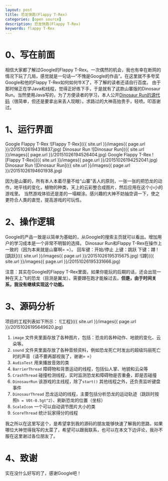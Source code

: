 ```yaml
---
layout: post
title: 恐龙快跑(Flappy T-Rex)
categories: [open source]
description: 恐龙快跑(Flappy T-Rex)
keywords: flappy T-Rex
---
```


# 0、写在前面
相信大家都了解过Google的Flappy T-Rex。一次偶然的机会，我也有幸在断网的情况下玩了几局，感觉就是一句话—“不愧是Google的作品”。在这里就不多夸奖Google和他的Flappy T-Rex如何如何牛X了，不了解的读者还请自行百度。
由于那时候正在学Java和线程，觉得正好练下手，于是就有了这款山寨版的Dinosaur Run。当然使用Java写的，为了方便读者的学习，本人公开[Dinosaur Run的源代码](http://download.csdn.net/detail/sunbufu/9214745)（很简单，但还是要拿出来丢人现眼）。求路过的大神高抬贵手，轻喷。叩首谢过。
# 1、运行界面
Google Flappy T-Rex
![Flappy T-Rex]({{ site.url }}/images{{ page.url }}/20151026194318837.jpg)
Dinosaur Run
![Dinosaur Run]({{ site.url }}/images{{ page.url }}/20151026194526404.jpg)
Google Flappy T-Rex
![Flappy T-Rex]({{ site.url }}/images{{ page.url }}/20151026194252041.jpg)
Dinosaur Run
![Dinosaur Run]({{ site.url }}/images{{ page.url }}/20151026194601938.jpg)

因为是山寨的，所有本人本着尽量不给“山寨”丢人的原则，一张一张的把恐龙的动作，地平线的变化，植物的种类，天上的云彩整合成图片，然后应用在这个小小的游戏里。
当然游戏体验还是差的一塌糊涂。感兴趣的大神不妨抽空调一下，使之更符合人类的直觉，提高游戏的可玩性。
# 2、操作逻辑
Google的产品一致是以简单为基础的，从Google的搜索主页就可以看出。增加用户的学习成本是一个非常不明智的选择。
Dinosaur Run和Flappy T-Rex在操作上一致的（因为本来就是山寨啊= =）。
回车键：开始/停止
上键：跳跃
下键：蹲
![跳跃]({{ site.url }}/images{{ page.url }}/20151026195315675.jpg)
![蹲]({{ site.url }}/images{{ page.url }}/20151026195331666.jpg)

注意：其实在Google的Flappy T-Rex里面，如果你能玩的后期的话，还会出现一种在天上飞的恐龙（目测是翼龙）。需要蹲在跑才能躲过去，**但是，由于时间关系，我没有继续实现这个功能。**
# 3、源码分析
项目的工程列表如下所示：
![工程]({{ site.url }}/images{{ page.url }}/20151026195649620.jpg)

1. `image` 文件夹里面存放了各种图片，包括：恐龙的各种动作、地貌的变化、云朵等。
2. `sound` 文件夹里面存放了各种音频资料，例如恐龙死亡时发出的超级玛丽死亡时的声音（请不要再鄙视我了，谢谢= =）
3. `AudioTest` 用来播放音效的类
4. `BarrierThread` 障碍物和背景运动的线程，包括仙人掌、地貌和云朵等
5. `CrashThread` 碰撞检测线程，实时监测恐龙和障碍物是否重叠，即是否碰撞
6. `DinosaurRun` 该游戏的主线程，除了`start()` 其他线程之外，还负责监听键盘事件
7. `DinosaurThread` 恐龙运动的线程，主要包括分析恐龙的运动轨迹（跳跃时按照`h = V0t-0.5gt^2`）、刷新恐龙的位置（坐标）
8. `ScaleIcon` 一个可以自动调节图片大小的类
9. `ScoreThread` 统计玩家得分的线程

我之所以在这里写这个，是希望拿到我的源码的朋友能够快速了解我的思路，如果哪位大神觉得我写的太菜了，希望可以跟我联系，也可以在本文下边评论，我孙不服在这里谢过各位朋友了。
# 4、致谢
实在没什么好写的了，感谢Google吧！